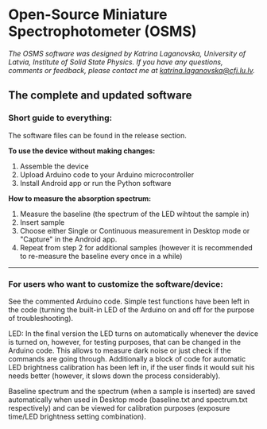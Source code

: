 # Open-Source Miniature Spectrophotometer (OSMS)
*The OSMS software was designed by Katrina Laganovska, University of Latvia, Institute of Solid State Physics. 
If you have any questions, comments or feedback, please contact me at katrina.laganovska@cfi.lu.lv.*
## The complete and updated software 

### Short guide to everything:

The software files can be found in the release section. 

**To use the device without making changes:**
1. Assemble the device
2. Upload Arduino code to your Arduino microcontroller
3. Install Android app or run the Python software

**How to measure the absorption spectrum:**
1. Measure the baseline (the spectrum of the LED wihtout the sample in)
2. Insert sample
3. Choose either Single or Continuous measurement in Desktop mode or "Capture" in the Android app. 
4. Repeat from step 2 for additional samples (however it is recommended to re-measure the baseline every once in a while)

______________________________________________________________________________________________

### For users who want to customize the software/device:

See the commented Arduino code. Simple test functions have been left in the code (turning the built-in LED of the Arduino on and off for the purpose of troubleshooting). 

LED:
In the final version the LED turns on automatically whenever the device is turned on, however, for testing purposes, that can be changed in the Arduino code. This allows to measure dark noise or just check if the commands are going through. Additionally a block of code for automatic LED brightness calibration has been left in, if the user finds it would suit his needs better (however, it slows down the process considerably). 

Baseline spectrum and the spectrum (when a sample is inserted) are saved automatically when used in Desktop mode (baseline.txt and spectrum.txt respectively) and can be viewed for calibration purposes (exposure time/LED brightness setting combination).  



